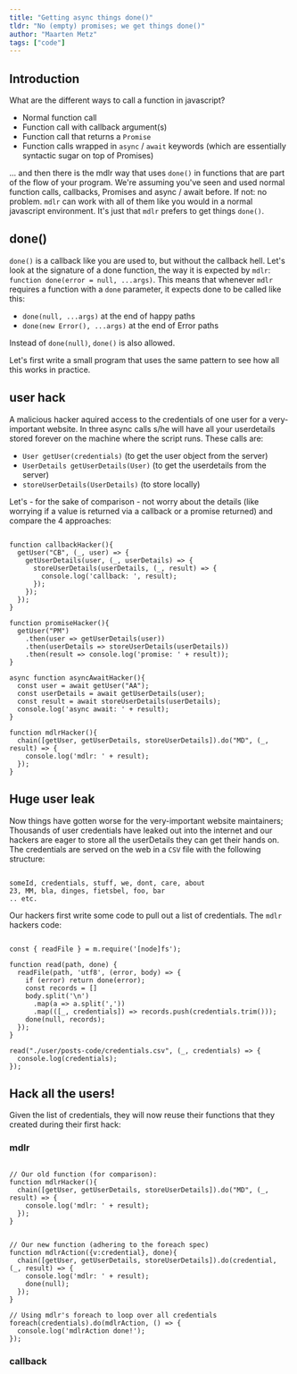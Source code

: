 ```yaml
---
title: "Getting async things done()"
tldr: "No (empty) promises; we get things done()"
author: "Maarten Metz"
tags: ["code"]
---
```


## Introduction

What are the different ways to call a function in javascript?
  
  
- Normal function call
- Function call with callback argument(s)
- Function call that returns a `Promise`
- Function calls wrapped in `async` / `await` keywords (which are essentially syntactic sugar on top of Promises) 
  

... and then there is the mdlr way that uses `done()` in functions that are part of the flow of your program. We're assuming you've seen and used normal function calls, callbacks, Promises and async / await before. If not: no problem. `mdlr` can work with all of them like you would in a normal javascript environment. It's just that `mdlr` prefers to get things `done()`.
  
## done()

`done()` is a callback like you are used to, but without the callback hell. Let's look at the signature of a done function, the way it is expected by `mdlr`: `function done(error = null, ...args)`. This means that whenever `mdlr` requires a function with a `done` parameter, it expects done to be called like this:
  
  
- `done(null, ...args)` at the end of happy paths
- `done(new Error(), ...args)` at the end of Error paths
  

Instead of `done(null)`, `done()` is also allowed. 
  
  
Let's first write a small program that uses the same pattern to see how all this works in practice.

## user hack

A malicious hacker aquired access to the credentials of one user for a very-important website. In three async calls s/he will have all your userdetails stored forever on the machine where the script runs. These calls are:
  

- `User getUser(credentials)` (to get the user object from the server)
- `UserDetails getUserDetails(User)` (to get the userdetails from the server)
- `storeUserDetails(UserDetails)` (to store locally)
  

Let's - for the sake of comparison - not worry about the details (like worrying if a value is returned via a callback or a promise returned) and compare the 4 approaches:
  

```

function callbackHacker(){
  getUser("CB", (_, user) => {
    getUserDetails(user, (_, userDetails) => {
      storeUserDetails(userDetails, (_, result) => {
        console.log('callback: ', result);
      });
    });
  });
}

function promiseHacker(){
  getUser("PM")
    .then(user => getUserDetails(user))
    .then(userDetails => storeUserDetails(userDetails))
    .then(result => console.log('promise: ' + result));
}

async function asyncAwaitHacker(){
  const user = await getUser("AA");
  const userDetails = await getUserDetails(user);
  const result = await storeUserDetails(userDetails);
  console.log('async await: ' + result);
}

function mdlrHacker(){
  chain([getUser, getUserDetails, storeUserDetails]).do("MD", (_, result) => {
    console.log('mdlr: ' + result);
  });
}

```
  

## Huge user leak

Now things have gotten worse for the very-important website maintainers; Thousands of user credentials have leaked out into the internet and our hackers are eager to store all the userDetails they can get their hands on. The credentials are served on the web in a `CSV` file with the following structure:
  

```

someId, credentials, stuff, we, dont, care, about
23, MM, bla, dinges, fietsbel, foo, bar
.. etc.

```
  

Our hackers first write some code to pull out a list of credentials. The `mdlr` hackers code:
  

```

const { readFile } = m.require('[node]fs');

function read(path, done) {
  readFile(path, 'utf8', (error, body) => {
    if (error) return done(error);
    const records = []
    body.split('\n')
      .map(a => a.split(','))
      .map(([_, credentials]) => records.push(credentials.trim()));
    done(null, records);
  });
}

read("./user/posts-code/credentials.csv", (_, credentials) => {
  console.log(credentials);
});

```
  
  
## Hack all the users! 

Given the list of credentials, they will now reuse their functions that they created during their first hack:

### mdlr
  
```

// Our old function (for comparison):
function mdlrHacker(){
  chain([getUser, getUserDetails, storeUserDetails]).do("MD", (_, result) => {
    console.log('mdlr: ' + result);
  });
}


// Our new function (adhering to the foreach spec)
function mdlrAction({v:credential}, done){
  chain([getUser, getUserDetails, storeUserDetails]).do(credential, (_, result) => {
    console.log('mdlr: ' + result);
    done(null);
  });   
}

// Using mdlr's foreach to loop over all credentials
foreach(credentials).do(mdlrAction, () => {
  console.log('mdlrAction done!');
});

```

### callback

